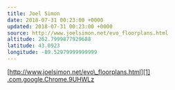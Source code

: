 ```yaml
---
title: Joel Simon
date: 2018-07-31 00:23:00 +0000
updated: 2018-07-31 00:23:00 +0000
source: http://www.joelsimon.net/evo_floorplans.html
altitude: 262.7999877929688
latitude: 43.0923
longitude: -89.52979999999999
---
```

[http://www.joelsimon.net/evo\_floorplans.html][1]
[.com.google.Chrome.9UHWLz][2]

[1]: http://www.joelsimon.net/evo_floorplans.html
[2]: Joel%20Simon.html.resources/.com.google.Chrome.9UHWLz